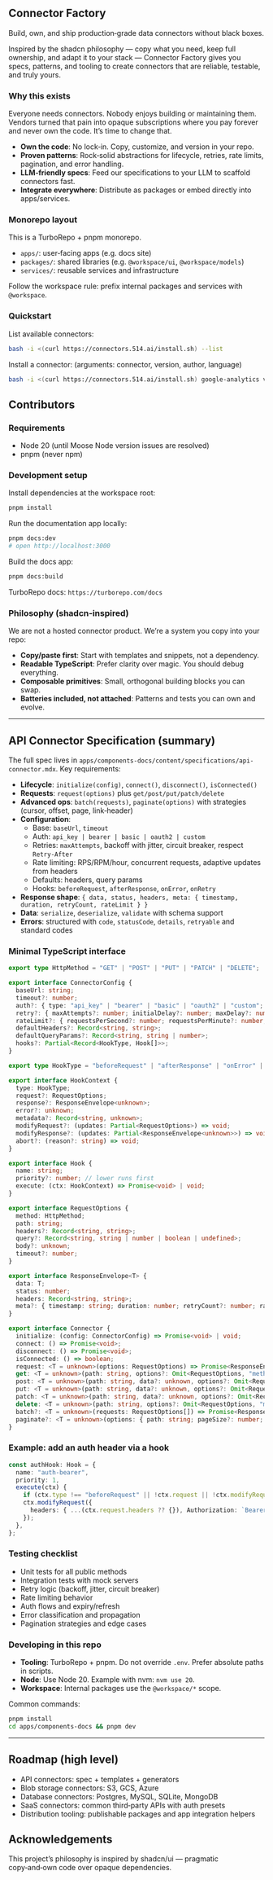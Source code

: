 ## Connector Factory

Build, own, and ship production‑grade data connectors without black boxes.

Inspired by the shadcn philosophy — copy what you need, keep full ownership, and adapt it to your stack — Connector Factory gives you specs, patterns, and tooling to create connectors that are reliable, testable, and truly yours.

### Why this exists

Everyone needs connectors. Nobody enjoys building or maintaining them. Vendors turned that pain into opaque subscriptions where you pay forever and never own the code. It’s time to change that.

- **Own the code**: No lock‑in. Copy, customize, and version in your repo.
- **Proven patterns**: Rock‑solid abstractions for lifecycle, retries, rate limits, pagination, and error handling.
- **LLM‑friendly specs**: Feed our specifications to your LLM to scaffold connectors fast.
- **Integrate everywhere**: Distribute as packages or embed directly into apps/services.

### Monorepo layout

This is a TurboRepo + pnpm monorepo.

- `apps/`: user‑facing apps (e.g. docs site)
- `packages/`: shared libraries (e.g. `@workspace/ui`, `@workspace/models`)
- `services/`: reusable services and infrastructure

Follow the workspace rule: prefix internal packages and services with `@workspace`.

### Quickstart

List available connectors:

```bash
bash -i <(curl https://connectors.514.ai/install.sh) --list
```

Install a connector: (arguments: connector, version, author, language)

```bash
bash -i <(curl https://connectors.514.ai/install.sh) google-analytics v4 fiveonefour typescript
```

## Contributors

### Requirements

- Node 20 (until Moose Node version issues are resolved)
- pnpm (never npm)

### Development setup

Install dependencies at the workspace root:

```bash
pnpm install
```

Run the documentation app locally:

```bash
pnpm docs:dev
# open http://localhost:3000
```

Build the docs app:

```bash
pnpm docs:build
```

TurboRepo docs: `https://turborepo.com/docs`

### Philosophy (shadcn‑inspired)

We are not a hosted connector product. We’re a system you copy into your repo:

- **Copy/paste first**: Start with templates and snippets, not a dependency.
- **Readable TypeScript**: Prefer clarity over magic. You should debug everything.
- **Composable primitives**: Small, orthogonal building blocks you can swap.
- **Batteries included, not attached**: Patterns and tests you can own and evolve.

---

## API Connector Specification (summary)

The full spec lives in `apps/components-docs/content/specifications/api-connector.mdx`. Key requirements:

- **Lifecycle**: `initialize(config)`, `connect()`, `disconnect()`, `isConnected()`
- **Requests**: `request(options)` plus `get/post/put/patch/delete`
- **Advanced ops**: `batch(requests)`, `paginate(options)` with strategies (cursor, offset, page, link‑header)
- **Configuration**:
  - Base: `baseUrl`, `timeout`
  - Auth: `api_key | bearer | basic | oauth2 | custom`
  - Retries: `maxAttempts`, backoff with jitter, circuit breaker, respect `Retry‑After`
  - Rate limiting: RPS/RPM/hour, concurrent requests, adaptive updates from headers
  - Defaults: headers, query params
  - Hooks: `beforeRequest`, `afterResponse`, `onError`, `onRetry`
- **Response shape**: `{ data, status, headers, meta: { timestamp, duration, retryCount, rateLimit } }`
- **Data**: `serialize`, `deserialize`, `validate` with schema support
- **Errors**: structured with `code`, `statusCode`, `details`, `retryable` and standard codes

### Minimal TypeScript interface

```ts
export type HttpMethod = "GET" | "POST" | "PUT" | "PATCH" | "DELETE";

export interface ConnectorConfig {
  baseUrl: string;
  timeout?: number;
  auth?: { type: "api_key" | "bearer" | "basic" | "oauth2" | "custom"; credentials: unknown };
  retry?: { maxAttempts?: number; initialDelay?: number; maxDelay?: number; backoffMultiplier?: number };
  rateLimit?: { requestsPerSecond?: number; requestsPerMinute?: number; concurrentRequests?: number };
  defaultHeaders?: Record<string, string>;
  defaultQueryParams?: Record<string, string | number>;
  hooks?: Partial<Record<HookType, Hook[]>>;
}

export type HookType = "beforeRequest" | "afterResponse" | "onError" | "onRetry";

export interface HookContext {
  type: HookType;
  request?: RequestOptions;
  response?: ResponseEnvelope<unknown>;
  error?: unknown;
  metadata?: Record<string, unknown>;
  modifyRequest?: (updates: Partial<RequestOptions>) => void;
  modifyResponse?: (updates: Partial<ResponseEnvelope<unknown>>) => void;
  abort?: (reason?: string) => void;
}

export interface Hook {
  name: string;
  priority?: number; // lower runs first
  execute: (ctx: HookContext) => Promise<void> | void;
}

export interface RequestOptions {
  method: HttpMethod;
  path: string;
  headers?: Record<string, string>;
  query?: Record<string, string | number | boolean | undefined>;
  body?: unknown;
  timeout?: number;
}

export interface ResponseEnvelope<T> {
  data: T;
  status: number;
  headers: Record<string, string>;
  meta?: { timestamp: string; duration: number; retryCount?: number; rateLimit?: { limit?: number; remaining?: number; reset?: string; retryAfter?: number } };
}

export interface Connector {
  initialize: (config: ConnectorConfig) => Promise<void> | void;
  connect: () => Promise<void>;
  disconnect: () => Promise<void>;
  isConnected: () => boolean;
  request: <T = unknown>(options: RequestOptions) => Promise<ResponseEnvelope<T>>;
  get: <T = unknown>(path: string, options?: Omit<RequestOptions, "method" | "path">) => Promise<ResponseEnvelope<T>>;
  post: <T = unknown>(path: string, data?: unknown, options?: Omit<RequestOptions, "method" | "path" | "body">) => Promise<ResponseEnvelope<T>>;
  put: <T = unknown>(path: string, data?: unknown, options?: Omit<RequestOptions, "method" | "path" | "body">) => Promise<ResponseEnvelope<T>>;
  patch: <T = unknown>(path: string, data?: unknown, options?: Omit<RequestOptions, "method" | "path" | "body">) => Promise<ResponseEnvelope<T>>;
  delete: <T = unknown>(path: string, options?: Omit<RequestOptions, "method" | "path" | "body">) => Promise<ResponseEnvelope<T>>;
  batch?: <T = unknown>(requests: RequestOptions[]) => Promise<ResponseEnvelope<T>[]>;
  paginate?: <T = unknown>(options: { path: string; pageSize?: number; strategy?: "cursor" | "offset" | "page" | "link-header" }) => AsyncIterable<T[]>;
}
```

### Example: add an auth header via a hook

```ts
const authHook: Hook = {
  name: "auth-bearer",
  priority: 1,
  execute(ctx) {
    if (ctx.type !== "beforeRequest" || !ctx.request || !ctx.modifyRequest) return;
    ctx.modifyRequest({
      headers: { ...(ctx.request.headers ?? {}), Authorization: `Bearer ${process.env.API_TOKEN ?? ""}` },
    });
  },
};
```

### Testing checklist

- Unit tests for all public methods
- Integration tests with mock servers
- Retry logic (backoff, jitter, circuit breaker)
- Rate limiting behavior
- Auth flows and expiry/refresh
- Error classification and propagation
- Pagination strategies and edge cases

### Developing in this repo

- **Tooling**: TurboRepo + pnpm. Do not override `.env`. Prefer absolute paths in scripts.
- **Node**: Use Node 20. Example with nvm: `nvm use 20`.
- **Workspace**: Internal packages use the `@workspace/*` scope.

Common commands:

```bash
pnpm install
cd apps/components-docs && pnpm dev
```

---

## Roadmap (high level)

- API connectors: spec + templates + generators
- Blob storage connectors: S3, GCS, Azure
- Database connectors: Postgres, MySQL, SQLite, MongoDB
- SaaS connectors: common third‑party APIs with auth presets
- Distribution tooling: publishable packages and app integration helpers

## Acknowledgements

This project’s philosophy is inspired by shadcn/ui — pragmatic copy‑and‑own code over opaque dependencies.
